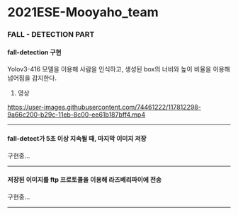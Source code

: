 # 2021ESE-Mooyaho_team
### FALL - DETECTION PART
   

#### fall-detection 구현

Yolov3-416 모델을 이용해 사람을 인식하고, 생성된 box의 너비와 높이 비율을 이용해 넘어짐을 감지한다.   

1. 영상   

https://user-images.githubusercontent.com/74461222/117812298-9a66c200-b29c-11eb-8c00-ee61b187bff4.mp4
<hr/>



#### fall-detect가 5초 이상 지속될 때, 마지막 이미지 저장
구현중...   
   
<hr/>


#### 저장된 이미지를 ftp 프로토콜을 이용해 라즈베리파이에 전송
구현중...   
<hr/>   
